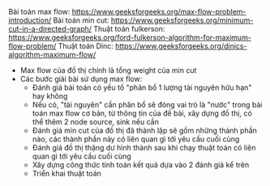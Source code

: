 Bài toán max flow:
https://www.geeksforgeeks.org/max-flow-problem-introduction/
Bài toán min cut:
https://www.geeksforgeeks.org/minimum-cut-in-a-directed-graph/
Thuật toán fulkerson:
https://www.geeksforgeeks.org/ford-fulkerson-algorithm-for-maximum-flow-problem/
Thuật toán Dinc:
https://www.geeksforgeeks.org/dinics-algorithm-maximum-flow/

- Max flow của đồ thị chính là tổng weight của min cut
- Các bước giải bài sử dụng max flow:
	+ Đánh giá bài toán có yếu tố "phân bổ 1 lượng tài nguyên hữu hạn" hay không
	+ Nếu có, "tài nguyên" cần phân bổ sẽ đóng vai trò là "nước" trong bài toán max flow cơ bản, từ thông tin của
	đề bài, xây dựng đồ thị, có thể thêm 2 node source, sink nếu cần
	+ Đánh giá min cut của đồ thị đã thành lập sẽ gồm những thành phần nào, các thành phần này có liên quan gì tới
	yêu cầu cuối cùng
	+ Đánh giá đồ thị thặng dư hình thành sau khi chạy thuật toán có liên quan gì tới yêu cầu cuối cùng
	+ Xây dựng công thức tính toán kết quả dựa vào 2 đánh giá kể trên
	+ Triển khai thuật toán